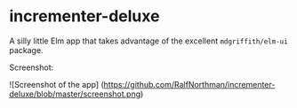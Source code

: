 # incrementer-deluxe

A silly little Elm app that takes advantage of the excellent `mdgriffith/elm-ui` package.

Screenshot:

![Screenshot of the app]
(https://github.com/RalfNorthman/incrementer-deluxe/blob/master/screenshot.png)
